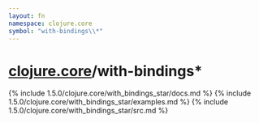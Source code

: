 ```yaml
---
layout: fn
namespace: clojure.core
symbol: "with-bindings\\*"
---
```


# [clojure.core](../)/with-bindings\*

{% include 1.5.0/clojure.core/with_bindings_star/docs.md %}
{% include 1.5.0/clojure.core/with_bindings_star/examples.md %}
{% include 1.5.0/clojure.core/with_bindings_star/src.md %}

